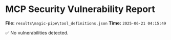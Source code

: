 # MCP Security Vulnerability Report
**File:** `results\magic-pipe\tool_definitions.json`
**Time:** `2025-06-21 04:15:49`

✅ No vulnerabilities detected.